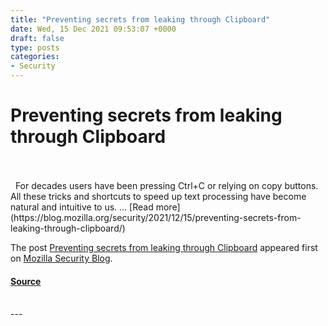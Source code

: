 ```yaml
---
title: "Preventing secrets from leaking through Clipboard"
date: Wed, 15 Dec 2021 09:53:07 +0000
draft: false
type: posts
categories: 
- Security
---
```

# Preventing secrets from leaking through Clipboard

<br/>

<br/>
  For decades users have been pressing Ctrl+C or relying on copy buttons. All these tricks and shortcuts to speed up text processing have become natural and intuitive to us. … [Read more](https://blog.mozilla.org/security/2021/12/15/preventing-secrets-from-leaking-through-clipboard/)

The post [Preventing secrets from leaking through Clipboard](https://blog.mozilla.org/security/2021/12/15/preventing-secrets-from-leaking-through-clipboard/) appeared first on [Mozilla Security Blog](https://blog.mozilla.org/security).

#### [Source](https://blog.mozilla.org/security/2021/12/15/preventing-secrets-from-leaking-through-clipboard/)

<br/>
---
